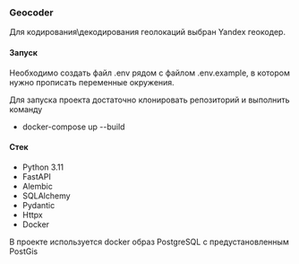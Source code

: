 ### Geocoder

Для кодирования\декодирования геолокаций выбран Yandex геокодер.

#### Запуск
Необходимо создать файл .env рядом с файлом .env.example, в котором нужно прописать переменные окружения.

Для запуска проекта достаточно клонировать репозиторий и выполнить команду
* docker-compose up --build

#### Стек
* Python 3.11
* FastAPI
* Alembic
* SQLAlchemy
* Pydantic
* Httpx
* Docker

В проекте используется docker образ PostgreSQL с предустановленным PostGis